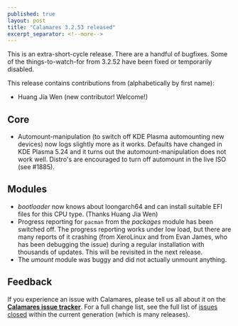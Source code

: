 ```yaml
---
published: true
layout: post
title: "Calamares 3.2.53 released"
excerpt_separator: <!--more-->
---
```


This is an extra-short-cycle release.
There are a handful of bugfixes. Some of the things-to-watch-for
from 3.2.52 have been fixed or temporarily disabled.


<!--more-->


This release contains contributions from (alphabetically by first name):
 - Huang Jia Wen (new contributor! Welcome!)

## Core ##
 - Automount-manipulation (to switch off KDE Plasma automounting new devices)
   now logs slightly more as it works. Defaults have changed in KDE Plasma
   5.24 and it turns out the automount-manipulation does not work well.
   Distro's are encouraged to turn off automount in the live ISO (see #1885).

## Modules ##
 - *bootloader* now knows about loongarch64 and can install suitable EFI
   files for this CPU type. (Thanks Huang Jia Wen)
 - Progress reporting for `pacman` from the *packages* module has been switched
   off. The progress reporting works under low load, but there are many reports
   of it crashing (from XeroLinux and from Evan James, who has been debugging
   the issue) during a regular installation with thousands of updates. This
   will be revisited in the next release.
 - The *umount* module was buggy and did not actually unmount anything.




## Feedback ##

If you experience an issue with Calamares, please tell us all about it
on the [**Calamares issue tracker**][1]. For a full change list, see
the full list of [issues closed][2] within the current generation (which is many releases).

[1]: https://github.com/calamares/calamares/issues
[2]: https://github.com/calamares/calamares/milestone/81
